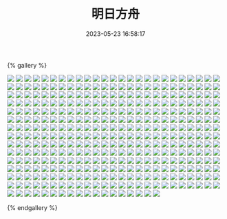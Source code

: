 ﻿---
title: 明日方舟
date: 2023-05-23 16:58:17
comments: false
---

{% gallery %}

![](https://cdn.jsdelivr.net/gh/1405720461/Arknights-img@main/Arknights1/1.webp)
![](https://cdn.jsdelivr.net/gh/1405720461/Arknights-img@main/Arknights1/2.webp)
![](https://cdn.jsdelivr.net/gh/1405720461/Arknights-img@main/Arknights1/3.webp)
![](https://cdn.jsdelivr.net/gh/1405720461/Arknights-img@main/Arknights1/4.webp)
![](https://cdn.jsdelivr.net/gh/1405720461/Arknights-img@main/Arknights1/5.webp)
![](https://cdn.jsdelivr.net/gh/1405720461/Arknights-img@main/Arknights1/6.webp)
![](https://cdn.jsdelivr.net/gh/1405720461/Arknights-img@main/Arknights1/7.webp)
![](https://cdn.jsdelivr.net/gh/1405720461/Arknights-img@main/Arknights1/8.webp)
![](https://cdn.jsdelivr.net/gh/1405720461/Arknights-img@main/Arknights1/9.webp)
![](https://cdn.jsdelivr.net/gh/1405720461/Arknights-img@main/Arknights1/10.webp)
![](https://cdn.jsdelivr.net/gh/1405720461/Arknights-img@main/Arknights1/11.webp)
![](https://cdn.jsdelivr.net/gh/1405720461/Arknights-img@main/Arknights1/12.webp)
![](https://cdn.jsdelivr.net/gh/1405720461/Arknights-img@main/Arknights1/13.webp)
![](https://cdn.jsdelivr.net/gh/1405720461/Arknights-img@main/Arknights1/14.webp)
![](https://cdn.jsdelivr.net/gh/1405720461/Arknights-img@main/Arknights1/15.webp)
![](https://cdn.jsdelivr.net/gh/1405720461/Arknights-img@main/Arknights1/16.webp)
![](https://cdn.jsdelivr.net/gh/1405720461/Arknights-img@main/Arknights1/17.webp)
![](https://cdn.jsdelivr.net/gh/1405720461/Arknights-img@main/Arknights1/18.webp)
![](https://cdn.jsdelivr.net/gh/1405720461/Arknights-img@main/Arknights1/19.webp)
![](https://cdn.jsdelivr.net/gh/1405720461/Arknights-img@main/Arknights1/20.webp)
![](https://cdn.jsdelivr.net/gh/1405720461/Arknights-img@main/Arknights1/21.webp)
![](https://cdn.jsdelivr.net/gh/1405720461/Arknights-img@main/Arknights1/22.webp)
![](https://cdn.jsdelivr.net/gh/1405720461/Arknights-img@main/Arknights1/23.webp)
![](https://cdn.jsdelivr.net/gh/1405720461/Arknights-img@main/Arknights1/24.webp)
![](https://cdn.jsdelivr.net/gh/1405720461/Arknights-img@main/Arknights1/25.webp)
![](https://cdn.jsdelivr.net/gh/1405720461/Arknights-img@main/Arknights1/26.webp)
![](https://cdn.jsdelivr.net/gh/1405720461/Arknights-img@main/Arknights1/27.webp)
![](https://cdn.jsdelivr.net/gh/1405720461/Arknights-img@main/Arknights1/28.webp)
![](https://cdn.jsdelivr.net/gh/1405720461/Arknights-img@main/Arknights1/29.webp)
![](https://cdn.jsdelivr.net/gh/1405720461/Arknights-img@main/Arknights1/30.webp)
![](https://cdn.jsdelivr.net/gh/1405720461/Arknights-img@main/Arknights1/31.webp)
![](https://cdn.jsdelivr.net/gh/1405720461/Arknights-img@main/Arknights1/32.webp)
![](https://cdn.jsdelivr.net/gh/1405720461/Arknights-img@main/Arknights1/33.webp)
![](https://cdn.jsdelivr.net/gh/1405720461/Arknights-img@main/Arknights1/34.webp)
![](https://cdn.jsdelivr.net/gh/1405720461/Arknights-img@main/Arknights1/35.webp)
![](https://cdn.jsdelivr.net/gh/1405720461/Arknights-img@main/Arknights1/36.webp)
![](https://cdn.jsdelivr.net/gh/1405720461/Arknights-img@main/Arknights1/37.webp)
![](https://cdn.jsdelivr.net/gh/1405720461/Arknights-img@main/Arknights1/38.webp)
![](https://cdn.jsdelivr.net/gh/1405720461/Arknights-img@main/Arknights1/39.webp)
![](https://cdn.jsdelivr.net/gh/1405720461/Arknights-img@main/Arknights1/40.webp)
![](https://cdn.jsdelivr.net/gh/1405720461/Arknights-img@main/Arknights1/41.webp)
![](https://cdn.jsdelivr.net/gh/1405720461/Arknights-img@main/Arknights1/42.webp)
![](https://cdn.jsdelivr.net/gh/1405720461/Arknights-img@main/Arknights1/43.webp)
![](https://cdn.jsdelivr.net/gh/1405720461/Arknights-img@main/Arknights1/44.webp)
![](https://cdn.jsdelivr.net/gh/1405720461/Arknights-img@main/Arknights1/45.webp)
![](https://cdn.jsdelivr.net/gh/1405720461/Arknights-img@main/Arknights1/46.webp)
![](https://cdn.jsdelivr.net/gh/1405720461/Arknights-img@main/Arknights1/47.webp)
![](https://cdn.jsdelivr.net/gh/1405720461/Arknights-img@main/Arknights1/48.webp)
![](https://cdn.jsdelivr.net/gh/1405720461/Arknights-img@main/Arknights1/49.webp)
![](https://cdn.jsdelivr.net/gh/1405720461/Arknights-img@main/Arknights1/50.webp)
![](https://cdn.jsdelivr.net/gh/1405720461/Arknights-img@main/Arknights1/51.webp)
![](https://cdn.jsdelivr.net/gh/1405720461/Arknights-img@main/Arknights1/52.webp)
![](https://cdn.jsdelivr.net/gh/1405720461/Arknights-img@main/Arknights1/53.webp)
![](https://cdn.jsdelivr.net/gh/1405720461/Arknights-img@main/Arknights1/54.webp)
![](https://cdn.jsdelivr.net/gh/1405720461/Arknights-img@main/Arknights1/55.webp)
![](https://cdn.jsdelivr.net/gh/1405720461/Arknights-img@main/Arknights1/56.webp)
![](https://cdn.jsdelivr.net/gh/1405720461/Arknights-img@main/Arknights1/57.webp)
![](https://cdn.jsdelivr.net/gh/1405720461/Arknights-img@main/Arknights1/58.webp)
![](https://cdn.jsdelivr.net/gh/1405720461/Arknights-img@main/Arknights1/59.webp)
![](https://cdn.jsdelivr.net/gh/1405720461/Arknights-img@main/Arknights1/60.webp)
![](https://cdn.jsdelivr.net/gh/1405720461/Arknights-img@main/Arknights1/61.webp)
![](https://cdn.jsdelivr.net/gh/1405720461/Arknights-img@main/Arknights1/62.webp)
![](https://cdn.jsdelivr.net/gh/1405720461/Arknights-img@main/Arknights1/63.webp)
![](https://cdn.jsdelivr.net/gh/1405720461/Arknights-img@main/Arknights1/64.webp)
![](https://cdn.jsdelivr.net/gh/1405720461/Arknights-img@main/Arknights1/65.webp)
![](https://cdn.jsdelivr.net/gh/1405720461/Arknights-img@main/Arknights1/66.webp)
![](https://cdn.jsdelivr.net/gh/1405720461/Arknights-img@main/Arknights1/67.webp)
![](https://cdn.jsdelivr.net/gh/1405720461/Arknights-img@main/Arknights1/68.webp)
![](https://cdn.jsdelivr.net/gh/1405720461/Arknights-img@main/Arknights1/69.webp)
![](https://cdn.jsdelivr.net/gh/1405720461/Arknights-img@main/Arknights1/70.webp)
![](https://cdn.jsdelivr.net/gh/1405720461/Arknights-img@main/Arknights1/71.webp)
![](https://cdn.jsdelivr.net/gh/1405720461/Arknights-img@main/Arknights1/72.webp)
![](https://cdn.jsdelivr.net/gh/1405720461/Arknights-img@main/Arknights1/73.webp)
![](https://cdn.jsdelivr.net/gh/1405720461/Arknights-img@main/Arknights1/74.webp)
![](https://cdn.jsdelivr.net/gh/1405720461/Arknights-img@main/Arknights1/75.webp)
![](https://cdn.jsdelivr.net/gh/1405720461/Arknights-img@main/Arknights1/76.webp)
![](https://cdn.jsdelivr.net/gh/1405720461/Arknights-img@main/Arknights1/77.webp)
![](https://cdn.jsdelivr.net/gh/1405720461/Arknights-img@main/Arknights1/78.webp)
![](https://cdn.jsdelivr.net/gh/1405720461/Arknights-img@main/Arknights1/79.webp)
![](https://cdn.jsdelivr.net/gh/1405720461/Arknights-img@main/Arknights1/80.webp)
![](https://cdn.jsdelivr.net/gh/1405720461/Arknights-img@main/Arknights1/81.webp)
![](https://cdn.jsdelivr.net/gh/1405720461/Arknights-img@main/Arknights1/82.webp)
![](https://cdn.jsdelivr.net/gh/1405720461/Arknights-img@main/Arknights1/83.webp)
![](https://cdn.jsdelivr.net/gh/1405720461/Arknights-img@main/Arknights1/84.webp)
![](https://cdn.jsdelivr.net/gh/1405720461/Arknights-img@main/Arknights1/85.webp)
![](https://cdn.jsdelivr.net/gh/1405720461/Arknights-img@main/Arknights1/86.webp)
![](https://cdn.jsdelivr.net/gh/1405720461/Arknights-img@main/Arknights1/87.webp)
![](https://cdn.jsdelivr.net/gh/1405720461/Arknights-img@main/Arknights1/88.webp)
![](https://cdn.jsdelivr.net/gh/1405720461/Arknights-img@main/Arknights1/89.webp)
![](https://cdn.jsdelivr.net/gh/1405720461/Arknights-img@main/Arknights1/90.webp)
![](https://cdn.jsdelivr.net/gh/1405720461/Arknights-img@main/Arknights1/91.webp)
![](https://cdn.jsdelivr.net/gh/1405720461/Arknights-img@main/Arknights1/92.webp)
![](https://cdn.jsdelivr.net/gh/1405720461/Arknights-img@main/Arknights1/93.webp)
![](https://cdn.jsdelivr.net/gh/1405720461/Arknights-img@main/Arknights1/94.webp)
![](https://cdn.jsdelivr.net/gh/1405720461/Arknights-img@main/Arknights1/95.webp)
![](https://cdn.jsdelivr.net/gh/1405720461/Arknights-img@main/Arknights1/96.webp)
![](https://cdn.jsdelivr.net/gh/1405720461/Arknights-img@main/Arknights1/97.webp)
![](https://cdn.jsdelivr.net/gh/1405720461/Arknights-img@main/Arknights1/98.webp)
![](https://cdn.jsdelivr.net/gh/1405720461/Arknights-img@main/Arknights1/99.webp)
![](https://cdn.jsdelivr.net/gh/1405720461/Arknights-img@main/Arknights1/100.webp)
![](https://cdn.jsdelivr.net/gh/1405720461/Arknights-img@main/Arknights1/101.webp)
![](https://cdn.jsdelivr.net/gh/1405720461/Arknights-img@main/Arknights1/102.webp)
![](https://cdn.jsdelivr.net/gh/1405720461/Arknights-img@main/Arknights1/103.webp)
![](https://cdn.jsdelivr.net/gh/1405720461/Arknights-img@main/Arknights1/104.webp)
![](https://cdn.jsdelivr.net/gh/1405720461/Arknights-img@main/Arknights1/105.webp)
![](https://cdn.jsdelivr.net/gh/1405720461/Arknights-img@main/Arknights1/106.webp)
![](https://cdn.jsdelivr.net/gh/1405720461/Arknights-img@main/Arknights1/107.webp)
![](https://cdn.jsdelivr.net/gh/1405720461/Arknights-img@main/Arknights1/108.webp)
![](https://cdn.jsdelivr.net/gh/1405720461/Arknights-img@main/Arknights1/109.webp)
![](https://cdn.jsdelivr.net/gh/1405720461/Arknights-img@main/Arknights1/110.webp)
![](https://cdn.jsdelivr.net/gh/1405720461/Arknights-img@main/Arknights1/111.webp)
![](https://cdn.jsdelivr.net/gh/1405720461/Arknights-img@main/Arknights1/112.webp)
![](https://cdn.jsdelivr.net/gh/1405720461/Arknights-img@main/Arknights1/113.webp)
![](https://cdn.jsdelivr.net/gh/1405720461/Arknights-img@main/Arknights1/114.webp)
![](https://cdn.jsdelivr.net/gh/1405720461/Arknights-img@main/Arknights1/115.webp)
![](https://cdn.jsdelivr.net/gh/1405720461/Arknights-img@main/Arknights1/116.webp)
![](https://cdn.jsdelivr.net/gh/1405720461/Arknights-img@main/Arknights1/117.webp)
![](https://cdn.jsdelivr.net/gh/1405720461/Arknights-img@main/Arknights1/118.webp)
![](https://cdn.jsdelivr.net/gh/1405720461/Arknights-img@main/Arknights1/119.webp)
![](https://cdn.jsdelivr.net/gh/1405720461/Arknights-img@main/Arknights1/120.webp)
![](https://cdn.jsdelivr.net/gh/1405720461/Arknights-img@main/Arknights1/121.webp)
![](https://cdn.jsdelivr.net/gh/1405720461/Arknights-img@main/Arknights1/122.webp)
![](https://cdn.jsdelivr.net/gh/1405720461/Arknights-img@main/Arknights1/123.webp)
![](https://cdn.jsdelivr.net/gh/1405720461/Arknights-img@main/Arknights1/124.webp)
![](https://cdn.jsdelivr.net/gh/1405720461/Arknights-img@main/Arknights1/125.webp)
![](https://cdn.jsdelivr.net/gh/1405720461/Arknights-img@main/Arknights1/126.webp)
![](https://cdn.jsdelivr.net/gh/1405720461/Arknights-img@main/Arknights1/127.webp)
![](https://cdn.jsdelivr.net/gh/1405720461/Arknights-img@main/Arknights1/128.webp)
![](https://cdn.jsdelivr.net/gh/1405720461/Arknights-img@main/Arknights1/129.webp)
![](https://cdn.jsdelivr.net/gh/1405720461/Arknights-img@main/Arknights1/130.webp)
![](https://cdn.jsdelivr.net/gh/1405720461/Arknights-img@main/Arknights1/131.webp)
![](https://cdn.jsdelivr.net/gh/1405720461/Arknights-img@main/Arknights1/132.webp)
![](https://cdn.jsdelivr.net/gh/1405720461/Arknights-img@main/Arknights1/133.webp)
![](https://cdn.jsdelivr.net/gh/1405720461/Arknights-img@main/Arknights1/134.webp)
![](https://cdn.jsdelivr.net/gh/1405720461/Arknights-img@main/Arknights1/135.webp)
![](https://cdn.jsdelivr.net/gh/1405720461/Arknights-img@main/Arknights1/136.webp)
![](https://cdn.jsdelivr.net/gh/1405720461/Arknights-img@main/Arknights1/137.webp)
![](https://cdn.jsdelivr.net/gh/1405720461/Arknights-img@main/Arknights1/138.webp)
![](https://cdn.jsdelivr.net/gh/1405720461/Arknights-img@main/Arknights1/139.webp)
![](https://cdn.jsdelivr.net/gh/1405720461/Arknights-img@main/Arknights1/140.webp)
![](https://cdn.jsdelivr.net/gh/1405720461/Arknights-img@main/Arknights1/141.webp)
![](https://cdn.jsdelivr.net/gh/1405720461/Arknights-img@main/Arknights1/142.webp)
![](https://cdn.jsdelivr.net/gh/1405720461/Arknights-img@main/Arknights1/143.webp)
![](https://cdn.jsdelivr.net/gh/1405720461/Arknights-img@main/Arknights1/144.webp)
![](https://cdn.jsdelivr.net/gh/1405720461/Arknights-img@main/Arknights1/145.webp)
![](https://cdn.jsdelivr.net/gh/1405720461/Arknights-img@main/Arknights1/146.webp)
![](https://cdn.jsdelivr.net/gh/1405720461/Arknights-img@main/Arknights1/147.webp)
![](https://cdn.jsdelivr.net/gh/1405720461/Arknights-img@main/Arknights1/148.webp)
![](https://cdn.jsdelivr.net/gh/1405720461/Arknights-img@main/Arknights1/149.webp)
![](https://cdn.jsdelivr.net/gh/1405720461/Arknights-img@main/Arknights1/150.webp)
![](https://cdn.jsdelivr.net/gh/1405720461/Arknights-img@main/Arknights1/151.webp)
![](https://cdn.jsdelivr.net/gh/1405720461/Arknights-img@main/Arknights1/152.webp)
![](https://cdn.jsdelivr.net/gh/1405720461/Arknights-img@main/Arknights1/153.webp)
![](https://cdn.jsdelivr.net/gh/1405720461/Arknights-img@main/Arknights1/154.webp)
![](https://cdn.jsdelivr.net/gh/1405720461/Arknights-img@main/Arknights1/155.webp)
![](https://cdn.jsdelivr.net/gh/1405720461/Arknights-img@main/Arknights1/156.webp)
![](https://cdn.jsdelivr.net/gh/1405720461/Arknights-img@main/Arknights1/157.webp)
![](https://cdn.jsdelivr.net/gh/1405720461/Arknights-img@main/Arknights1/158.webp)
![](https://cdn.jsdelivr.net/gh/1405720461/Arknights-img@main/Arknights1/159.webp)
![](https://cdn.jsdelivr.net/gh/1405720461/Arknights-img@main/Arknights1/160.webp)
![](https://cdn.jsdelivr.net/gh/1405720461/Arknights-img@main/Arknights1/161.webp)
![](https://cdn.jsdelivr.net/gh/1405720461/Arknights-img@main/Arknights1/162.webp)
![](https://cdn.jsdelivr.net/gh/1405720461/Arknights-img@main/Arknights1/163.webp)
![](https://cdn.jsdelivr.net/gh/1405720461/Arknights-img@main/Arknights1/164.webp)
![](https://cdn.jsdelivr.net/gh/1405720461/Arknights-img@main/Arknights1/165.webp)
![](https://cdn.jsdelivr.net/gh/1405720461/Arknights-img@main/Arknights1/166.webp)
![](https://cdn.jsdelivr.net/gh/1405720461/Arknights-img@main/Arknights1/167.webp)
![](https://cdn.jsdelivr.net/gh/1405720461/Arknights-img@main/Arknights1/168.webp)
![](https://cdn.jsdelivr.net/gh/1405720461/Arknights-img@main/Arknights1/169.webp)
![](https://cdn.jsdelivr.net/gh/1405720461/Arknights-img@main/Arknights1/170.webp)
![](https://cdn.jsdelivr.net/gh/1405720461/Arknights-img@main/Arknights1/171.webp)
![](https://cdn.jsdelivr.net/gh/1405720461/Arknights-img@main/Arknights1/172.webp)
![](https://cdn.jsdelivr.net/gh/1405720461/Arknights-img@main/Arknights1/173.webp)
![](https://cdn.jsdelivr.net/gh/1405720461/Arknights-img@main/Arknights1/174.webp)
![](https://cdn.jsdelivr.net/gh/1405720461/Arknights-img@main/Arknights1/175.webp)
![](https://cdn.jsdelivr.net/gh/1405720461/Arknights-img@main/Arknights1/176.webp)
![](https://cdn.jsdelivr.net/gh/1405720461/Arknights-img@main/Arknights1/177.webp)
![](https://cdn.jsdelivr.net/gh/1405720461/Arknights-img@main/Arknights1/178.webp)
![](https://cdn.jsdelivr.net/gh/1405720461/Arknights-img@main/Arknights1/179.webp)
![](https://cdn.jsdelivr.net/gh/1405720461/Arknights-img@main/Arknights1/180.webp)
![](https://cdn.jsdelivr.net/gh/1405720461/Arknights-img@main/Arknights1/181.webp)
![](https://cdn.jsdelivr.net/gh/1405720461/Arknights-img@main/Arknights1/182.webp)
![](https://cdn.jsdelivr.net/gh/1405720461/Arknights-img@main/Arknights1/183.webp)
![](https://cdn.jsdelivr.net/gh/1405720461/Arknights-img@main/Arknights1/184.webp)
![](https://cdn.jsdelivr.net/gh/1405720461/Arknights-img@main/Arknights1/185.webp)
![](https://cdn.jsdelivr.net/gh/1405720461/Arknights-img@main/Arknights1/186.webp)
![](https://cdn.jsdelivr.net/gh/1405720461/Arknights-img@main/Arknights1/187.webp)
![](https://cdn.jsdelivr.net/gh/1405720461/Arknights-img@main/Arknights1/188.webp)
![](https://cdn.jsdelivr.net/gh/1405720461/Arknights-img@main/Arknights1/189.webp)
![](https://cdn.jsdelivr.net/gh/1405720461/Arknights-img@main/Arknights1/190.webp)
![](https://cdn.jsdelivr.net/gh/1405720461/Arknights-img@main/Arknights1/191.webp)
![](https://cdn.jsdelivr.net/gh/1405720461/Arknights-img@main/Arknights1/192.webp)
![](https://cdn.jsdelivr.net/gh/1405720461/Arknights-img@main/Arknights1/193.webp)
![](https://cdn.jsdelivr.net/gh/1405720461/Arknights-img@main/Arknights1/194.webp)
![](https://cdn.jsdelivr.net/gh/1405720461/Arknights-img@main/Arknights1/195.webp)
![](https://cdn.jsdelivr.net/gh/1405720461/Arknights-img@main/Arknights1/196.webp)
![](https://cdn.jsdelivr.net/gh/1405720461/Arknights-img@main/Arknights1/197.webp)
![](https://cdn.jsdelivr.net/gh/1405720461/Arknights-img@main/Arknights1/198.webp)
![](https://cdn.jsdelivr.net/gh/1405720461/Arknights-img@main/Arknights1/199.webp)
![](https://cdn.jsdelivr.net/gh/1405720461/Arknights-img@main/Arknights1/200.webp)
![](https://cdn.jsdelivr.net/gh/1405720461/Arknights-img@main/Arknights1/201.webp)
![](https://cdn.jsdelivr.net/gh/1405720461/Arknights-img@main/Arknights1/202.webp)
![](https://cdn.jsdelivr.net/gh/1405720461/Arknights-img@main/Arknights1/203.webp)
![](https://cdn.jsdelivr.net/gh/1405720461/Arknights-img@main/Arknights1/204.webp)
![](https://cdn.jsdelivr.net/gh/1405720461/Arknights-img@main/Arknights1/205.webp)
![](https://cdn.jsdelivr.net/gh/1405720461/Arknights-img@main/Arknights1/206.webp)
![](https://cdn.jsdelivr.net/gh/1405720461/Arknights-img@main/Arknights1/207.webp)
![](https://cdn.jsdelivr.net/gh/1405720461/Arknights-img@main/Arknights1/208.webp)
![](https://cdn.jsdelivr.net/gh/1405720461/Arknights-img@main/Arknights1/209.webp)
![](https://cdn.jsdelivr.net/gh/1405720461/Arknights-img@main/Arknights1/210.webp)
![](https://cdn.jsdelivr.net/gh/1405720461/Arknights-img@main/Arknights1/211.webp)
![](https://cdn.jsdelivr.net/gh/1405720461/Arknights-img@main/Arknights1/212.webp)
![](https://cdn.jsdelivr.net/gh/1405720461/Arknights-img@main/Arknights1/213.webp)
![](https://cdn.jsdelivr.net/gh/1405720461/Arknights-img@main/Arknights1/214.webp)
![](https://cdn.jsdelivr.net/gh/1405720461/Arknights-img@main/Arknights1/215.webp)
![](https://cdn.jsdelivr.net/gh/1405720461/Arknights-img@main/Arknights1/216.webp)
![](https://cdn.jsdelivr.net/gh/1405720461/Arknights-img@main/Arknights1/217.webp)
![](https://cdn.jsdelivr.net/gh/1405720461/Arknights-img@main/Arknights1/218.webp)
![](https://cdn.jsdelivr.net/gh/1405720461/Arknights-img@main/Arknights1/219.webp)
![](https://cdn.jsdelivr.net/gh/1405720461/Arknights-img@main/Arknights1/220.webp)
![](https://cdn.jsdelivr.net/gh/1405720461/Arknights-img@main/Arknights1/221.webp)
![](https://cdn.jsdelivr.net/gh/1405720461/Arknights-img@main/Arknights1/222.webp)
![](https://cdn.jsdelivr.net/gh/1405720461/Arknights-img@main/Arknights1/223.webp)
![](https://cdn.jsdelivr.net/gh/1405720461/Arknights-img@main/Arknights1/224.webp)
![](https://cdn.jsdelivr.net/gh/1405720461/Arknights-img@main/Arknights1/225.webp)
![](https://cdn.jsdelivr.net/gh/1405720461/Arknights-img@main/Arknights1/226.webp)
![](https://cdn.jsdelivr.net/gh/1405720461/Arknights-img@main/Arknights1/227.webp)
![](https://cdn.jsdelivr.net/gh/1405720461/Arknights-img@main/Arknights1/228.webp)
![](https://cdn.jsdelivr.net/gh/1405720461/Arknights-img@main/Arknights1/229.webp)
![](https://cdn.jsdelivr.net/gh/1405720461/Arknights-img@main/Arknights1/230.webp)
![](https://cdn.jsdelivr.net/gh/1405720461/Arknights-img@main/Arknights1/231.webp)
![](https://cdn.jsdelivr.net/gh/1405720461/Arknights-img@main/Arknights1/232.webp)
![](https://cdn.jsdelivr.net/gh/1405720461/Arknights-img@main/Arknights1/233.webp)
![](https://cdn.jsdelivr.net/gh/1405720461/Arknights-img@main/Arknights1/234.webp)
![](https://cdn.jsdelivr.net/gh/1405720461/Arknights-img@main/Arknights1/235.webp)
![](https://cdn.jsdelivr.net/gh/1405720461/Arknights-img@main/Arknights1/236.webp)
![](https://cdn.jsdelivr.net/gh/1405720461/Arknights-img@main/Arknights1/237.webp)
![](https://cdn.jsdelivr.net/gh/1405720461/Arknights-img@main/Arknights1/238.webp)
![](https://cdn.jsdelivr.net/gh/1405720461/Arknights-img@main/Arknights1/239.webp)
![](https://cdn.jsdelivr.net/gh/1405720461/Arknights-img@main/Arknights1/240.webp)
![](https://cdn.jsdelivr.net/gh/1405720461/Arknights-img@main/Arknights1/241.webp)
![](https://cdn.jsdelivr.net/gh/1405720461/Arknights-img@main/Arknights1/242.webp)
![](https://cdn.jsdelivr.net/gh/1405720461/Arknights-img@main/Arknights1/243.webp)
![](https://cdn.jsdelivr.net/gh/1405720461/Arknights-img@main/Arknights1/244.webp)
![](https://cdn.jsdelivr.net/gh/1405720461/Arknights-img@main/Arknights1/245.webp)
![](https://cdn.jsdelivr.net/gh/1405720461/Arknights-img@main/Arknights1/246.webp)
![](https://cdn.jsdelivr.net/gh/1405720461/Arknights-img@main/Arknights1/247.webp)
![](https://cdn.jsdelivr.net/gh/1405720461/Arknights-img@main/Arknights1/248.webp)
![](https://cdn.jsdelivr.net/gh/1405720461/Arknights-img@main/Arknights1/249.webp)
![](https://cdn.jsdelivr.net/gh/1405720461/Arknights-img@main/Arknights1/250.webp)
![](https://cdn.jsdelivr.net/gh/1405720461/Arknights-img@main/Arknights1/251.webp)
![](https://cdn.jsdelivr.net/gh/1405720461/Arknights-img@main/Arknights1/252.webp)
![](https://cdn.jsdelivr.net/gh/1405720461/Arknights-img@main/Arknights1/253.webp)
![](https://cdn.jsdelivr.net/gh/1405720461/Arknights-img@main/Arknights1/254.webp)
![](https://cdn.jsdelivr.net/gh/1405720461/Arknights-img@main/Arknights1/255.webp)
![](https://cdn.jsdelivr.net/gh/1405720461/Arknights-img@main/Arknights1/256.webp)
![](https://cdn.jsdelivr.net/gh/1405720461/Arknights-img@main/Arknights1/257.webp)
![](https://cdn.jsdelivr.net/gh/1405720461/Arknights-img@main/Arknights1/258.webp)
![](https://cdn.jsdelivr.net/gh/1405720461/Arknights-img@main/Arknights1/259.webp)
![](https://cdn.jsdelivr.net/gh/1405720461/Arknights-img@main/Arknights1/260.webp)
![](https://cdn.jsdelivr.net/gh/1405720461/Arknights-img@main/Arknights1/261.webp)
![](https://cdn.jsdelivr.net/gh/1405720461/Arknights-img@main/Arknights1/262.webp)
![](https://cdn.jsdelivr.net/gh/1405720461/Arknights-img@main/Arknights1/263.webp)
![](https://cdn.jsdelivr.net/gh/1405720461/Arknights-img@main/Arknights1/264.webp)
![](https://cdn.jsdelivr.net/gh/1405720461/Arknights-img@main/Arknights1/265.webp)
![](https://cdn.jsdelivr.net/gh/1405720461/Arknights-img@main/Arknights1/266.webp)
![](https://cdn.jsdelivr.net/gh/1405720461/Arknights-img@main/Arknights1/267.webp)
![](https://cdn.jsdelivr.net/gh/1405720461/Arknights-img@main/Arknights1/268.webp)
![](https://cdn.jsdelivr.net/gh/1405720461/Arknights-img@main/Arknights1/269.webp)
![](https://cdn.jsdelivr.net/gh/1405720461/Arknights-img@main/Arknights1/270.webp)
![](https://cdn.jsdelivr.net/gh/1405720461/Arknights-img@main/Arknights1/271.webp)
![](https://cdn.jsdelivr.net/gh/1405720461/Arknights-img@main/Arknights1/272.webp)
![](https://cdn.jsdelivr.net/gh/1405720461/Arknights-img@main/Arknights1/273.webp)
![](https://cdn.jsdelivr.net/gh/1405720461/Arknights-img@main/Arknights1/274.webp)
![](https://cdn.jsdelivr.net/gh/1405720461/Arknights-img@main/Arknights1/275.webp)
![](https://cdn.jsdelivr.net/gh/1405720461/Arknights-img@main/Arknights1/276.webp)
![](https://cdn.jsdelivr.net/gh/1405720461/Arknights-img@main/Arknights1/277.webp)
![](https://cdn.jsdelivr.net/gh/1405720461/Arknights-img@main/Arknights1/278.webp)
![](https://cdn.jsdelivr.net/gh/1405720461/Arknights-img@main/Arknights1/279.webp)
![](https://cdn.jsdelivr.net/gh/1405720461/Arknights-img@main/Arknights1/280.webp)
![](https://cdn.jsdelivr.net/gh/1405720461/Arknights-img@main/Arknights1/281.webp)
![](https://cdn.jsdelivr.net/gh/1405720461/Arknights-img@main/Arknights1/282.webp)
![](https://cdn.jsdelivr.net/gh/1405720461/Arknights-img@main/Arknights1/283.webp)
![](https://cdn.jsdelivr.net/gh/1405720461/Arknights-img@main/Arknights1/284.webp)
![](https://cdn.jsdelivr.net/gh/1405720461/Arknights-img@main/Arknights1/285.webp)
![](https://cdn.jsdelivr.net/gh/1405720461/Arknights-img@main/Arknights1/286.webp)
![](https://cdn.jsdelivr.net/gh/1405720461/Arknights-img@main/Arknights1/287.webp)
![](https://cdn.jsdelivr.net/gh/1405720461/Arknights-img@main/Arknights1/288.webp)
![](https://cdn.jsdelivr.net/gh/1405720461/Arknights-img@main/Arknights1/289.webp)
![](https://cdn.jsdelivr.net/gh/1405720461/Arknights-img@main/Arknights1/290.webp)
![](https://cdn.jsdelivr.net/gh/1405720461/Arknights-img@main/Arknights1/291.webp)
![](https://cdn.jsdelivr.net/gh/1405720461/Arknights-img@main/Arknights1/292.webp)
![](https://cdn.jsdelivr.net/gh/1405720461/Arknights-img@main/Arknights1/293.webp)
![](https://cdn.jsdelivr.net/gh/1405720461/Arknights-img@main/Arknights1/294.webp)
![](https://cdn.jsdelivr.net/gh/1405720461/Arknights-img@main/Arknights1/295.webp)
![](https://cdn.jsdelivr.net/gh/1405720461/Arknights-img@main/Arknights1/296.webp)
![](https://cdn.jsdelivr.net/gh/1405720461/Arknights-img@main/Arknights1/297.webp)
![](https://cdn.jsdelivr.net/gh/1405720461/Arknights-img@main/Arknights1/298.webp)
![](https://cdn.jsdelivr.net/gh/1405720461/Arknights-img@main/Arknights1/299.webp)
![](https://cdn.jsdelivr.net/gh/1405720461/Arknights-img@main/Arknights1/300.webp)
![](https://cdn.jsdelivr.net/gh/1405720461/Arknights-img@main/Arknights1/301.webp)
![](https://cdn.jsdelivr.net/gh/1405720461/Arknights-img@main/Arknights1/302.webp)
![](https://cdn.jsdelivr.net/gh/1405720461/Arknights-img@main/Arknights1/303.webp)
![](https://cdn.jsdelivr.net/gh/1405720461/Arknights-img@main/Arknights1/304.webp)
![](https://cdn.jsdelivr.net/gh/1405720461/Arknights-img@main/Arknights1/305.webp)
![](https://cdn.jsdelivr.net/gh/1405720461/Arknights-img@main/Arknights1/306.webp)
![](https://cdn.jsdelivr.net/gh/1405720461/Arknights-img@main/Arknights1/307.webp)
![](https://cdn.jsdelivr.net/gh/1405720461/Arknights-img@main/Arknights1/308.webp)
![](https://cdn.jsdelivr.net/gh/1405720461/Arknights-img@main/Arknights1/309.webp)
![](https://cdn.jsdelivr.net/gh/1405720461/Arknights-img@main/Arknights1/310.webp)
![](https://cdn.jsdelivr.net/gh/1405720461/Arknights-img@main/Arknights1/311.webp)
![](https://cdn.jsdelivr.net/gh/1405720461/Arknights-img@main/Arknights1/312.webp)
![](https://cdn.jsdelivr.net/gh/1405720461/Arknights-img@main/Arknights1/313.webp)
![](https://cdn.jsdelivr.net/gh/1405720461/Arknights-img@main/Arknights1/314.webp)
![](https://cdn.jsdelivr.net/gh/1405720461/Arknights-img@main/Arknights1/315.webp)
![](https://cdn.jsdelivr.net/gh/1405720461/Arknights-img@main/Arknights1/316.webp)
![](https://cdn.jsdelivr.net/gh/1405720461/Arknights-img@main/Arknights1/317.webp)
![](https://cdn.jsdelivr.net/gh/1405720461/Arknights-img@main/Arknights1/318.webp)
![](https://cdn.jsdelivr.net/gh/1405720461/Arknights-img@main/Arknights1/319.webp)
![](https://cdn.jsdelivr.net/gh/1405720461/Arknights-img@main/Arknights1/320.webp)
![](https://cdn.jsdelivr.net/gh/1405720461/Arknights-img@main/Arknights1/321.webp)
![](https://cdn.jsdelivr.net/gh/1405720461/Arknights-img@main/Arknights1/322.webp)
![](https://cdn.jsdelivr.net/gh/1405720461/Arknights-img@main/Arknights1/323.webp)
![](https://cdn.jsdelivr.net/gh/1405720461/Arknights-img@main/Arknights1/324.webp)
![](https://cdn.jsdelivr.net/gh/1405720461/Arknights-img@main/Arknights1/325.webp)
![](https://cdn.jsdelivr.net/gh/1405720461/Arknights-img@main/Arknights1/326.webp)
![](https://cdn.jsdelivr.net/gh/1405720461/Arknights-img@main/Arknights1/327.webp)
![](https://cdn.jsdelivr.net/gh/1405720461/Arknights-img@main/Arknights1/328.webp)
![](https://cdn.jsdelivr.net/gh/1405720461/Arknights-img@main/Arknights1/329.webp)
![](https://cdn.jsdelivr.net/gh/1405720461/Arknights-img@main/Arknights1/330.webp)
![](https://cdn.jsdelivr.net/gh/1405720461/Arknights-img@main/Arknights1/331.webp)
![](https://cdn.jsdelivr.net/gh/1405720461/Arknights-img@main/Arknights1/332.webp)
![](https://cdn.jsdelivr.net/gh/1405720461/Arknights-img@main/Arknights1/333.webp)
![](https://cdn.jsdelivr.net/gh/1405720461/Arknights-img@main/Arknights1/334.webp)
![](https://cdn.jsdelivr.net/gh/1405720461/Arknights-img@main/Arknights1/335.webp)
![](https://cdn.jsdelivr.net/gh/1405720461/Arknights-img@main/Arknights1/336.webp)
![](https://cdn.jsdelivr.net/gh/1405720461/Arknights-img@main/Arknights1/337.webp)
![](https://cdn.jsdelivr.net/gh/1405720461/Arknights-img@main/Arknights1/338.webp)
![](https://cdn.jsdelivr.net/gh/1405720461/Arknights-img@main/Arknights1/339.webp)
![](https://cdn.jsdelivr.net/gh/1405720461/Arknights-img@main/Arknights1/340.webp)
![](https://cdn.jsdelivr.net/gh/1405720461/Arknights-img@main/Arknights1/341.webp)
![](https://cdn.jsdelivr.net/gh/1405720461/Arknights-img@main/Arknights1/342.webp)
![](https://cdn.jsdelivr.net/gh/1405720461/Arknights-img@main/Arknights1/343.webp)
![](https://cdn.jsdelivr.net/gh/1405720461/Arknights-img@main/Arknights1/344.webp)
![](https://cdn.jsdelivr.net/gh/1405720461/Arknights-img@main/Arknights1/345.webp)
![](https://cdn.jsdelivr.net/gh/1405720461/Arknights-img@main/Arknights1/346.webp)
![](https://cdn.jsdelivr.net/gh/1405720461/Arknights-img@main/Arknights1/347.webp)
![](https://cdn.jsdelivr.net/gh/1405720461/Arknights-img@main/Arknights1/348.webp)
![](https://cdn.jsdelivr.net/gh/1405720461/Arknights-img@main/Arknights1/349.webp)
![](https://cdn.jsdelivr.net/gh/1405720461/Arknights-img@main/Arknights1/350.webp)
![](https://cdn.jsdelivr.net/gh/1405720461/Arknights-img@main/Arknights1/351.webp)
![](https://cdn.jsdelivr.net/gh/1405720461/Arknights-img@main/Arknights1/352.webp)
![](https://cdn.jsdelivr.net/gh/1405720461/Arknights-img@main/Arknights1/353.webp)
![](https://cdn.jsdelivr.net/gh/1405720461/Arknights-img@main/Arknights1/354.webp)
![](https://cdn.jsdelivr.net/gh/1405720461/Arknights-img@main/Arknights1/355.webp)
![](https://cdn.jsdelivr.net/gh/1405720461/Arknights-img@main/Arknights1/356.webp)
![](https://cdn.jsdelivr.net/gh/1405720461/Arknights-img@main/Arknights1/357.webp)
![](https://cdn.jsdelivr.net/gh/1405720461/Arknights-img@main/Arknights1/358.webp)
![](https://cdn.jsdelivr.net/gh/1405720461/Arknights-img@main/Arknights1/359.webp)
![](https://cdn.jsdelivr.net/gh/1405720461/Arknights-img@main/Arknights1/360.webp)
![](https://cdn.jsdelivr.net/gh/1405720461/Arknights-img@main/Arknights1/361.webp)
![](https://cdn.jsdelivr.net/gh/1405720461/Arknights-img@main/Arknights1/362.webp)
![](https://cdn.jsdelivr.net/gh/1405720461/Arknights-img@main/Arknights1/363.webp)
![](https://cdn.jsdelivr.net/gh/1405720461/Arknights-img@main/Arknights1/364.webp)
![](https://cdn.jsdelivr.net/gh/1405720461/Arknights-img@main/Arknights1/365.webp)
![](https://cdn.jsdelivr.net/gh/1405720461/Arknights-img@main/Arknights1/366.webp)
![](https://cdn.jsdelivr.net/gh/1405720461/Arknights-img@main/Arknights1/367.webp)
![](https://cdn.jsdelivr.net/gh/1405720461/Arknights-img@main/Arknights1/368.webp)

{% endgallery %}
